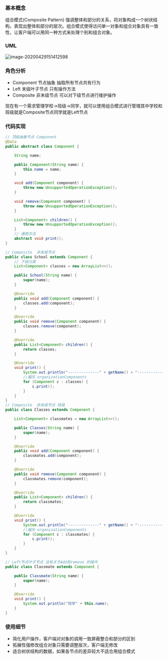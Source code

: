 ### 基本概念

组合模式(Composite Pattern) 强调整体和部分的关系，将对象构成一个树状结构，表现出整体和部分的层次。组合模式使得访问单一对象和组合对象具有一致性，让客户端可以用同一种方式来处理个别和组合对象。

### UML

![image-20200429151412598](C:\Users\denglw\AppData\Roaming\Typora\typora-user-images\image-20200429151412598.png)

### 角色分析

- Component 节点抽象 抽取所有节点共有行为
- Left 末级叶子节点 只有操作方法 
- Composite 非末级节点 可以对下级节点进行维护操作

现在有一个需求管理学校->班级->同学，就可以使用组合模式进行管理其中学校和班级就是Composite节点同学就是Left节点

### 代码实现

```java
// 顶级抽象节点 Component 
@Data
public abstract class Component {

    String name;

    public Component(String name) {
        this.name = name;
    }

    void add(Component component) {
        throw new UnsupportedOperationException();
    }

    void remove(Component component) {
        throw new UnsupportedOperationException();
    }

    List<Component> children() {
        throw new UnsupportedOperationException();
    }
	// 通用方法
    abstract void print();
}
```

```java
// Composite  非末级节点
public class School extends Component {
    // 下级元素
    List<Component> classes = new ArrayList<>();

    public School(String name) {
        super(name);
    }

    @Override
    public void add(Component component) {
        classes.add(component);
    }

    @Override
    public void remove(Component component) {
        classes.remove(component);
    }

    @Override
    public List<Component> children() {
        return classes;
    }

    @Override
    void print() {
        System.out.println("--------------" + getName() + "--------------");
        //遍历 organizationComponents
        for (Component c : classes) {
            c.print();
        }
    }
}
// Composite  非末级节点 班级
public class Classes extends Component {

    List<Component> classmates = new ArrayList<>();

    public Classes(String name) {
        super(name);
    }

    @Override
    public void add(Component component) {
        classmates.add(component);
    }

    @Override
    public void remove(Component component) {
        classmates.remove(component);
    }

    @Override
    public List<Component> children() {
        return classmates;
    }

    @Override
    void print() {
        System.out.println("--------------" + getName() + "--------------");
        //遍历 organizationComponents
        for (Component c : classmates) {
            c.print();
        }
    }
}
```

```java
// Left节点叶子节点 没有关于Add和remove 的操作
public class Classmate extends Component {

    public Classmate(String name) {
        super(name);
    }

    @Override
    void print() {
        System.out.println("同学" + this.name);
    }
}
```

### 使用细节

- 简化用户操作，客户端对对象的调用一致屏蔽整合和部分的区别
- 拓展性强修改组合对象只需要调整层次，客户端无修改
- 适合树状结构的数据，如果各节点的差异较大不适合用组合模式